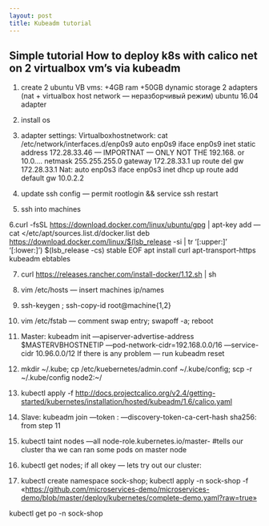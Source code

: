 ```yaml
---
layout: post
title: Kubeadm tutorial
---
```

## Simple tutorial How to deploy k8s with calico net on 2 virtualbox vm’s via kubeadm

1. create 2 ubuntu VB vms:
+4GB ram
+50GB dynamic storage
2 adapters (nat + virtualbox host network — неразборчивый режим)
ubuntu 16.04 adapter

2. install os

3. adapter settings:
Virtualboxhostnetwork:
cat /etc/network/interfaces.d/enp0s9
auto enp0s9
iface enp0s9 inet static
address 172.28.33.46 — IMPORTNAT — ONLY NOT THE 192.168. or 10.0….
netmask 255.255.255.0
gateway 172.28.33.1
up route del gw 172.28.33.1
Nat:
auto enp0s3
iface enp0s3 inet dhcp
up route add default gw 10.0.2.2

4. update ssh config — permit rootlogin && service ssh restart

5. ssh into machines

6.curl -fsSL https://download.docker.com/linux/ubuntu/gpg | apt-key add —
cat </etc/apt/sources.list.d/docker.list
deb https://download.docker.com/linux/$(lsb_release -si | tr ‘[:upper:]’ ‘[:lower:]’) $(lsb_release -cs) stable
EOF
apt install curl apt-transport-https kubeadm ebtables

7. curl https://releases.rancher.com/install-docker/1.12.sh | sh

8. vim /etc/hosts — insert machines ip/names

9. ssh-keygen ; ssh-copy-id root@machine{1,2}

10. vim /etc/fstab — comment swap entry; swapoff -a; reboot

11. Master: kubeadm init —apiserver-advertise-address $MASTERVBHOSTNETIP —pod-network-cidr=192.168.0.0/16 —service-cidr 10.96.0.0/12
If there is any problem — run
kubeadm reset

12. mkdir ~/.kube; cp /etc/kuebernetes/admin.conf ~/.kube/config; scp -r ~/.kube/config node2:~/

13. kubectl apply -f http://docs.projectcalico.org/v2.4/getting-started/kubernetes/installation/hosted/kubeadm/1.6/calico.yaml

14. Slave: kubeadm join —token : —discovery-token-ca-cert-hash sha256: from step 11

15. kubectl taint nodes —all node-role.kubernetes.io/master- #tells our cluster tha we can ran some pods on master node

16. kubectl get nodes; if all okey — lets try out our cluster:

17. kubectl create namespace sock-shop;
kubectl apply -n sock-shop -f «https://github.com/microservices-demo/microservices-demo/blob/master/deploy/kubernetes/complete-demo.yaml?raw=true»

kubectl get po -n sock-shop
